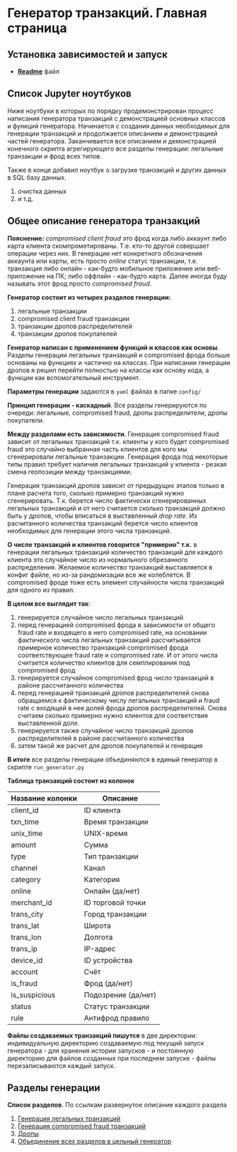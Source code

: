 # Генератор транзакций. Главная страница


## Установка зависимостей и запуск
- **[Readme](https://github.com/iaroslav-dzh/fraud_txns_simulator/blob/main/README.md)** файл  

## Список Jupyter ноутбуков

Ниже ноутбуки в которых по порядку продемонстрирован процесс написания генератора транзакций с демонстрацией основных классов и функций генератора. Начинается с создания данных необходимых для генерации транзакций и продолжается описанием и демонстрацией частей генератора. Заканчивается все описанием и демонстрацией конечного скрипта агрегирующего все разделы генерации: легальные транзакции и фрод всех типов.  

Также в конце добавил ноутбук о загрузке транзакций и других данных в SQL базу данных.  

1. очистка данных
2. и т.д.


## Общее описание генератора транзакций

**Пояснение:** *compromised client fraud* это фрод когда либо аккаунт либо карта клиента скомпрометированы. Т.е. кто-то другой совершает операции через них. В генерации нет конкретного обозначения аккаунта или карты, есть просто *online* статус транзакции, т.е. транзакция либо онлайн - как-будто мобильное приложение или веб-приложение на ПК; либо оффлайн - как-будто карта. Далее иногда буду называть этот фрод просто *compromised fraud*.  

**Генератор состоит из четырех разделов генерации:**

1. легальные транзакции
2. compromised client fraud транзакции
3. транзакции дропов распределителей
4. транзакции дропов покупателей  

**Генератор написан с применением функций и классов как основы**. Разделы генерации легальных транзакций и compromised фрода больше основаны на функциях и частично на классах. При написании генерации дропов я решил перейти полностью на классы как основу кода, а функции как вспомогательный инструмент.  

**Параметры генерации** задаются в `yaml` файлах в папке `config/`  

**Принцип генерации - каскадный**. Все разделы генерируются по очереди: легальные, compromised fraud, дропы распределители, дропы покупатели.  

**Между разделами есть зависимости**. Генерация compromised fraud зависит от легальных транзакций т.к. клиенты у кого будет compromised fraud это случайно выбранная часть клиентов для кого мы сгенерировали легальные транзакции. Генерация фрода под некоторые типы правил требует наличия легальных транзакций у клиента - резкая смена геопозиции между транзакциями.  

Генерация транзакций дропов зависит от предыдущих этапов только в плане расчета того, сколько примерно транзакций нужно сгенерировать. Т.к. берется число фактически сгенерированных легальных транзакций и от него считается сколько транзакций должно быть у дропов, чтобы вписаться в выставленный *drop rate*. Из расчитанного количества транзакций берется число клиентов необходимых для генерации этого числа транзакций.  

**О числе транзакций и клиентов говорится "примерно" т.к.** в генерации легальных транзакций количество транзакций для каждого клиента это случайное число из нормального обрезанного распределения. Желаемое количество транзакций выставляется в конфиг файле, но из-за рандомизации все же колеблется. В compromised фроде тоже есть элемент случайности числа транзакций для одного из правил.  

**В целом все выглядит так**: 

1. генерируется случайное число легальных транзакций
2. перед генерацией compromised фрода в зависимости от общего fraud rate и входящего в него compromised rate, на основании фактического числа легальных транзакций рассчитывается примерное количество транзакций compromised фрода соответствующее fraud rate и compromised rate. И от этого числа считается количество клиентов для семплирования под compromised фрод
3. генерируется случайное compromised фрод число транзакций в районе рассчитанного количества
4. перед генерацией транзакций дропов распределителей снова обращаемся к фактическому числу легальных транзакций и fraud rate с входящей в нее долей фрода дропов распределителей. Снова считаем сколько примерно нужно клиентов для соответствия выставленной доле.
5. генерируется также случайное число транзакций дропов распределителей в районе рассчитанного количества
6. затем такой же расчет для дропов покупателей и генерация  

**В итоге** все разделы генерации объединяются в единый генератор в скрипте `run_generator.py`  

**Таблица транзакций состоит из колонок**

| Название колонки | Описание            |
| ---------------- | ------------------- |
| client_id        | ID клиента          |
| txn_time         | Время транзакции    |
| unix_time        | UNIX-время          |
| amount           | Сумма               |
| type             | Тип транзакции      |
| channel          | Канал               |
| category         | Категория           |
| online           | Онлайн (да/нет)     |
| merchant_id      | ID торговой точки   |
| trans_city       | Город транзакции    |
| trans_lat        | Широта              |
| trans_lon        | Долгота             |
| trans_ip         | IP-адрес            |
| device_id        | ID устройства       |
| account          | Счёт                |
| is_fraud         | Фрод (да/нет)       |
| is_suspicious    | Подозрение (да/нет) |
| status           | Статус транзакции   |
| rule             | Антифрод правило    |

**Файлы создаваемых транзакций пишутся** в две директории: индивидуальную директорию создаваемую под текущий запуск генератора - для хранения истории запусков - и постоянную директорию для файлов созданных при последнем запуске - файлы перезаписываются каждый запуск.  


## Разделы генерации

**Список разделов**. По ссылкам развернутое описание каждого раздела

1. [Генерация легальных транзакций](03_Генерация_легальных_транзакций.html)
2. [Генерация compromised fraud транзакций](04_Compromised_client_fraud.html)
3. [Дропы](05_Дропы.html)
4. [Объединение всех разделов в цельный генератор](06_Объединение_всего_в_цельный_генератор.html)

